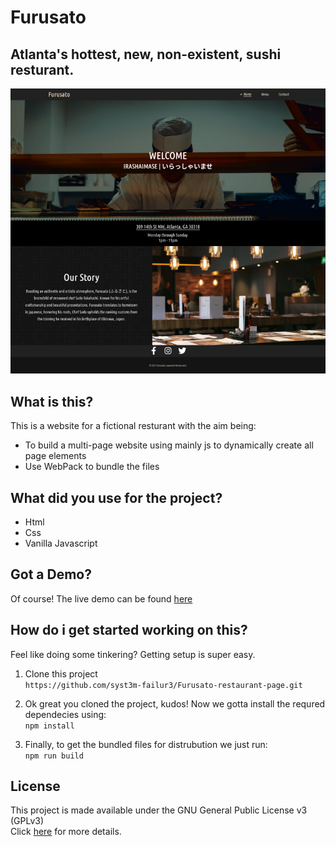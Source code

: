 # Furusato

## Atlanta's hottest, new, non-existent, sushi resturant.

![Screenshot](screenshots/screenshot1.png)  

## What is this?

This is a website for a fictional resturant with the aim being:

* To build a multi-page website using mainly js to dynamically create all page elements
* Use WebPack to bundle the files
 
## What did you use for the project?

* Html
* Css
* Vanilla Javascript

## Got a Demo?  

Of course! The live demo can be found [here](https://cr-booker.github.io/Furusato-restaurant/)

## How do i get started working on this?
Feel like doing some tinkering? Getting setup is super easy.  

1. Clone this project  
   `https://github.com/syst3m-failur3/Furusato-restaurant-page.git`

1. Ok great you cloned the project, kudos! Now we gotta install the requred dependecies using:  
   `npm install`

1. Finally, to get the bundled files for distrubution we just run:  
   `npm run build`

## License

This project is made available under the GNU General Public License v3 (GPLv3)  
Click [here](https://github.com/cr-booker/Furusato-restaurant/blob/main/LICENSE) for more details.
